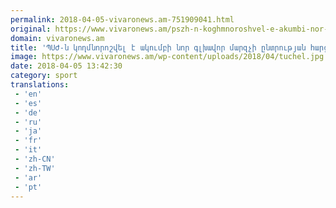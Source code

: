```yaml
---
permalink: 2018-04-05-vivaronews.am-751909041.html
original: https://www.vivaronews.am/pszh-n-koghmnoroshvel-e-akumbi-nor-glkhavor-marzchi-yntrutyan-hartsum/
domain: vivaronews.am
title: 'ՊՍԺ-ն կողմնորոշվել է ակումբի նոր գլխավոր մարզչի ընտրության հարցում - Vivaro News'
image: https://www.vivaronews.am/wp-content/uploads/2018/04/tuchel.jpg
date: 2018-04-05 13:42:30
category: sport
translations: 
 - 'en'
 - 'es'
 - 'de'
 - 'ru'
 - 'ja'
 - 'fr'
 - 'it'
 - 'zh-CN'
 - 'zh-TW'
 - 'ar'
 - 'pt'
---
```


